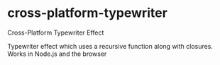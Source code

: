 # cross-platform-typewriter
Cross-Platform Typewriter Effect

Typewriter effect which uses a recursive function along with closures. Works in Node.js and the browser
